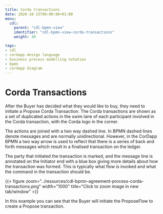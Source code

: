 ```yaml
---
title: Corda transactions
date: 2020-10-15T00:00:00+01:00
menu:
  cdl:
    parent: "cdl-bpmn-view"
    identifier: "cdl-bpmn-view-corda-transactions"
    weight: 30

tags:
- cdl
- cordapp design language
- business process modelling notation
- bpmn
- cordapp diagram
---
```


# Corda Transactions

After the Buyer has decided what they would like to buy, they need to initiate a Propose Corda Transaction. The Corda transactions are shown as a set of duplicated actions in the swim lane of each participant involved in the Corda transaction, with the Corda logo in the corner.

The actions are joined with a two way dashed line. In BPMN dashed lines denote messages and are normally unidirectional. However, in the CorDapp BPMN a two way arrow is used to reflect that there is a series of back and forth messages which result in a finalised transaction on the ledger.

The party that initiated the transaction is marked, and the message line is annotated on the Initiator end with a blue box giving more details about how the transaction was formed. This is typically what flow is invoked and what the command in the transaction should be.


{{< figure zoom="../resources/cdl-bpmn-agreement-process-corda-transactions.png" width="1000" title="Click to zoom image in new tab/window" >}}


In this example you can see that the Buyer will initiate the ProposeFlow to create a Propose transaction.

